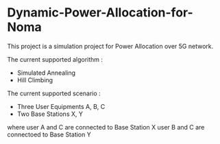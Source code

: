 # Dynamic-Power-Allocation-for-Noma
This project is a simulation project for Power Allocation over 5G network.

The current supported algorithm :
- Simulated Annealing
- Hill Climbing

The current supported scenario : 
- Three User Equipments A, B, C
- Two Base Stations X, Y

where
user A and C are connected to Base Station X
user B and C are connectoed to Base Station Y
